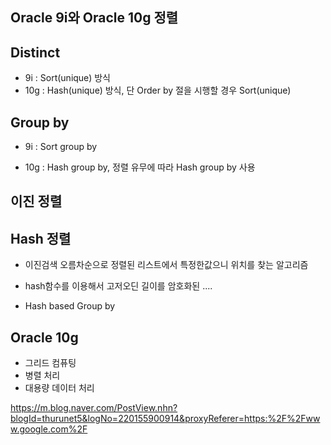 ##  Oracle 9i와 Oracle 10g 정렬

## Distinct

- 9i : Sort(unique) 방식
- 10g : Hash(unique) 방식, 단 Order by 절을 시행할 경우 Sort(unique)



## Group by

- 9i : Sort group by

- 10g : Hash group by, 정렬 유무에 따라 Hash group by 사용


## 이진 정렬

## Hash 정렬

- 이진검색 오름차순으로 정렬된 리스트에서 특정한값으니 위치를 찾는 알고리즘

- hash함수를 이용해서 고저오딘 길이를 암호화된 ....

- Hash based Group by 

## Oracle 10g
- 그리드 컴퓨팅
- 병렬 처리
- 대용량 데이터 처리


https://m.blog.naver.com/PostView.nhn?blogId=thurunet5&logNo=220155900914&proxyReferer=https:%2F%2Fwww.google.com%2F
